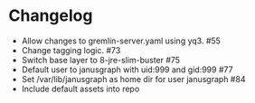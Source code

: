 # Changelog 

* Allow changes to gremlin-server.yaml using yq3. #55
* Change tagging logic. #73
* Switch base layer to 8-jre-slim-buster #75
* Default user to janusgraph with uid:999 and gid:999 #77
* Set /var/lib/janusgraph as home dir for user janusgraph #84
* Include default assets into repo
